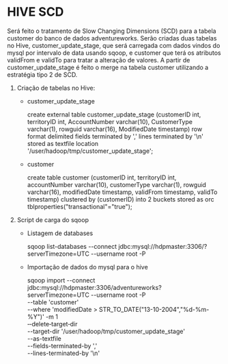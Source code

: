 # HIVE SCD

Será feito o tratamento de Slow Changing Dimensions (SCD) para a tabela customer do banco de dados adventureworks. Serão criadas duas tabelas no Hive, customer_update_stage, que será carregada com dados vindos do mysql por intervalo de data usando sqoop, e customer que terá os atributos validFrom e validTo para tratar a alteração de valores. A partir de customer_update_stage é feito o merge na tabela customer utilizando a estratégia tipo 2 de SCD.

1. Criação de tabelas no Hive:
    - customer_update_stage
    
      create external table customer_update_stage
      (customerID int, territoryID int, AccountNumber varchar(10), CustomerType  varchar(1),  rowguid varchar(16), ModifiedDate timestamp)
      row format delimited fields terminated by ',' lines terminated by '\n' stored as textfile
      location '/user/hadoop/tmp/customer_update_stage';
    
    - customer

      create table customer
      (customerID int, territoryID int, accountNumber varchar(10), customerType  varchar(1),  rowguid varchar(16), modifiedDate timestamp, validFrom timestamp, validTo timestamp)
      clustered by (customerID) into 2 buckets stored as orc
      tblproperties("transactional"="true");

2. Script de carga do sqoop

    - Listagem de databases
    
        sqoop list-databases --connect jdbc:mysql://hdpmaster:3306/?serverTimezone=UTC --username root -P
    
    - Importação de dados do mysql para o hive


        sqoop import --connect jdbc:mysql://hdpmaster:3306/adventureworks?serverTimezone=UTC --username root -P \
        --table 'customer' \
        --where 'modifiedDate > STR_TO_DATE("13-10-2004","%d-%m-%Y")'
        -m 1 \
        ‐‐delete‐target‐dir \
        --target-dir '/user/hadoop/tmp/customer_update_stage' \
        --as-textfile \
        --fields-terminated-by ',' \
        --lines-terminated-by '\n'
